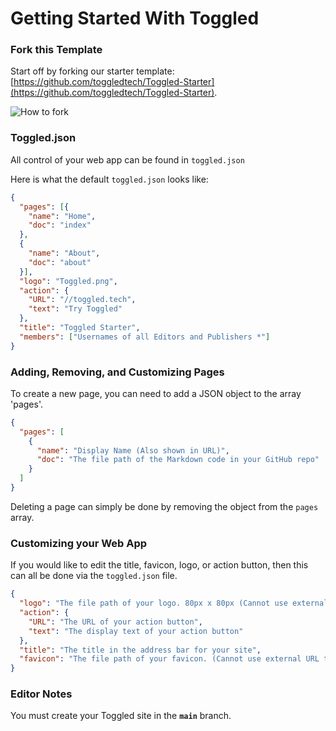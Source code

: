 # Getting Started With Toggled

### Fork this Template
Start off by forking our starter template: [https://github.com/toggledtech/Toggled-Starter](https://github.com/toggledtech/Toggled-Starter).

![How to fork](https://orionideteam.nimbusweb.me/box/attachment/9239909/lyei9z1e23e316aezdac/x1EYvP0pdTsPfNQ9/screenshot-github.com-2023.09.10-11_07_53.png)

### Toggled.json
All control of your web app can be found in `toggled.json`

Here is what the default `toggled.json` looks like:
```json
{
  "pages": [{
    "name": "Home",
    "doc": "index"
  },
  {
    "name": "About",
    "doc": "about"
  }],
  "logo": "Toggled.png",
  "action": {
    "URL": "//toggled.tech",
    "text": "Try Toggled"
  },
  "title": "Toggled Starter",
  "members": ["Usernames of all Editors and Publishers *"]
}
```

### Adding, Removing, and Customizing Pages
To create a new page, you can need to add a JSON object to the array 'pages'.

```json
{
  "pages": [
    {
      "name": "Display Name (Also shown in URL)",
      "doc": "The file path of the Markdown code in your GitHub repo"
    }
  ]
}
```

Deleting a page can simply be done by removing the object from the `pages` array.

### Customizing your Web App
If you would like to edit the title, favicon, logo, or action button, then this can all be done via the `toggled.json` file.

```json
{
  "logo": "The file path of your logo. 80px x 80px (Cannot use external URL the photo must be in your GitHub Repo)",
  "action": {
    "URL": "The URL of your action button",
    "text": "The display text of your action button"
  },
  "title": "The title in the address bar for your site",
  "favicon": "The file path of your favicon. (Cannot use external URL the photo must be in your GitHub Repo)",
}
```

### Editor Notes

You must create your Toggled site in the <b>`main`</b> branch.
